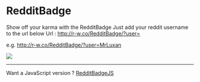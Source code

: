 # RedditBadge
Show off your karma with the RedditBadge
Just add your reddit username to the url below
Url : http://r-w.co/RedditBadge/?user=

e.g. http://r-w.co/RedditBadge/?user=MrLuxan

<img src="http://r-w.co/RedditBadge/?user=MrLuxan">

---

Want a JavaScript version ? [RedditBadgeJS](https://github.com/MrLuxan/RedditBadgeJS)

